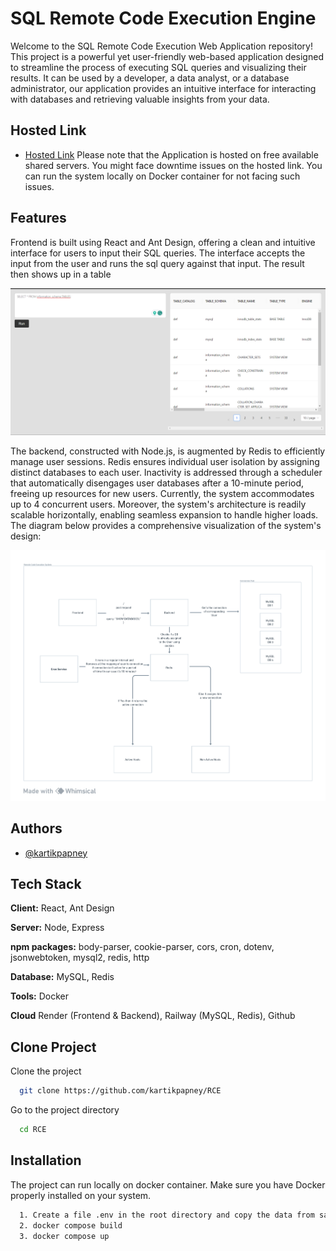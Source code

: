 
# SQL Remote Code Execution Engine

Welcome to the SQL Remote Code Execution Web Application repository! This project is a powerful yet user-friendly web-based application designed to streamline the process of executing SQL queries and visualizing their results. It can be used by a developer, a data analyst, or a database administrator, our application provides an intuitive interface for interacting with databases and retrieving valuable insights from your data.


## Hosted Link
 - [Hosted Link](https://rce-fe.onrender.com/) Please note that the Application is hosted on free available shared servers. You might face downtime issues on the hosted link. You can run the system locally on Docker container for not facing such issues.


## Features

Frontend is built using React and Ant Design, offering a clean and intuitive interface for users to input their SQL queries. The interface accepts the input from the user and runs the sql query against that input. The result then shows up in a table 

![User Interface](https://github.com/kartikpapney/RCE/blob/main/screenshots/ui.png?raw=true)

The backend, constructed with Node.js, is augmented by Redis to efficiently manage user sessions. Redis ensures individual user isolation by assigning distinct databases to each user. Inactivity is addressed through a scheduler that automatically disengages user databases after a 10-minute period, freeing up resources for new users. Currently, the system accommodates up to 4 concurrent users. Moreover, the system's architecture is readily scalable horizontally, enabling seamless expansion to handle higher loads. The diagram below provides a comprehensive visualization of the system's design:

![System Design](https://github.com/kartikpapney/RCE/blob/main/screenshots/design.png?raw=true)





## Authors

- [@kartikpapney](https://github.com/kartikpapney)


## Tech Stack

**Client:** React, Ant Design

**Server:** Node, Express

**npm packages:** body-parser, cookie-parser, cors, cron, dotenv, jsonwebtoken, mysql2, redis, http

**Database:** MySQL, Redis

**Tools:** Docker

**Cloud** Render (Frontend & Backend), Railway (MySQL, Redis), Github


## Clone Project

Clone the project

```bash
  git clone https://github.com/kartikpapney/RCE
```

Go to the project directory

```bash
  cd RCE
```


## Installation

The project can run locally on docker container. Make sure you have Docker properly installed on your system.

```bash
  1. Create a file .env in the root directory and copy the data from sample.env to .env file 
  2. docker compose build
  3. docker compose up
```